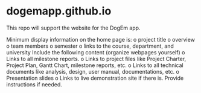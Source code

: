 # dogemapp.github.io
This repo will support the website for the DogEm app. 

Minimum display information on the home page is:
  o project title
  o overview
  o team members
  o semester
  o links to the course, department, and university
Include the following content (organize webpages yourself)
  o Links to all milestone reports.
  o Links to project files like Project Charter, Project Plan, Gantt Chart,
  milestone reports, etc.
  o Links to all technical documents like analysis, design, user manual,
  documentations, etc.
  o Presentation slides
  o Links to live demonstration site if there is. Provide instructions if needed.



